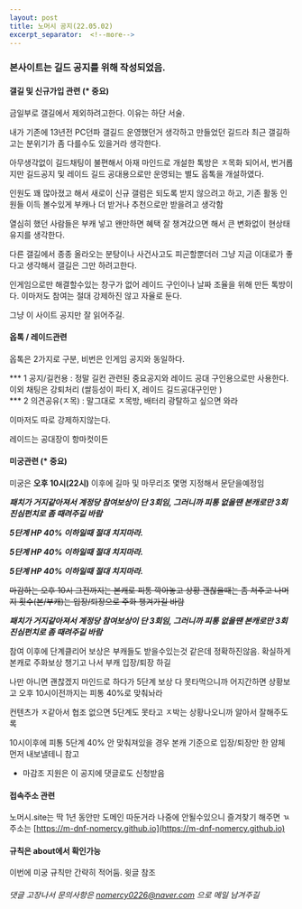 ```yaml
---
layout: post
title: 노머시 공지(22.05.02)
excerpt_separator:  <!--more-->
---
```


### 본사이트는 길드 공지를 위해 작성되었음.


#### 갤길 및 신규가입 관련 (* 중요)

금일부로 갤길에서 제외하려고한다. 이유는 하단 서술. 

내가 기존에 13년전 PC던파 갤길드 운영했던거 생각하고 만들었던 길드라 최근 갤길하고는 분위기가 좀 다를수도 있을거라 생각한다.

아무생각없이 길드채팅이 불편해서 아재 마인드로 개설한 톡방은 ㅈ목화 되어서, 번거롭지만 길드공지 및 레이드 길드 공대용으로만 운영되는 별도 옵톡을 개설하였다. 

인원도 꽤 많아졌고 해서 새로이 신규 갤럼은 되도록 받지 않으려고 하고, 기존 활동 인원들 이득 볼수있게 부캐나 더 받거나 추천으로만 받을려고 생각함

열심히 했던 사람들은 부캐 넣고 왠만하면 혜택 잘 챙겨갔으면 해서 큰 변화없이 현상태 유지를 생각한다. 

다른 갤길에서 종종 올라오는 분탕이나 사건사고도 피곤할뿐더러 그냥 지금 이대로가 좋다고 생각해서 갤길은 그만 하려고한다. 

인게임으로만 해결할수있는 창구가 없어 레이드 구인이나 날짜 조율을 위해 만든 톡방이다. 이마저도 참여는 절대 강제하진 않고 자율로 둔다. 

그냥 이 사이트 공지만 잘 읽어주길. 


#### 옵톡 / 레이드관련 

옵톡은 2가지로 구분, 비번은 인게임 공지와 동일하다. 

*** 1 공지/길컨용     : 정말 길컨 관련된 중요공지와 레이드 공대 구인용으로만 사용한다. 이외 채팅은 강퇴처리 (쌀등성이 파티 X, 레이드 길드공대구인만 )  
*** 2 의견공유(ㅈ목)  : 말그대로 ㅈ목방, 배터리 광탈하고 싶으면 와라  

이마저도 따로 강제하지않는다. 

레이드는 공대장이 항마컷이든 


#### 미궁관련  (* 중요)
미궁은 **오후 10시(22시)** 이후에 길마 및 마무리조 몇명 지정해서 문닫을예정임

***패치가 거지같아져서 계정당 참여보상이 단 3회임, 그러니까 피통 없을땐 본캐로만 3회 진심펀치로 좀 때려주길 바람***

*****5단계 HP 40% 이하일때 절대 치지마라.*****   

*****5단계 HP 40% 이하일때 절대 치지마라.*****   

*****5단계 HP 40% 이하일때 절대 치지마라.*****   


~~마감하는 오후 10시 그전까지는 본캐로 피통 깍아놓고 상황 괜찮을때는 좀 쳐주고 나머지 횟수(본/부캐)는 입장/퇴장으로 주화 챙겨가길 바람~~

***패치가 거지같아져서 계정당 참여보상이 단 3회임, 그러니까 피통 없을땐 본캐로만 3회 진심펀치로 좀 때려주길 바람***

참여 이후에 단계클리어 보상은 부캐들도 받을수있는것 같은데 정확하진않음. 확실하게 본캐로 주화보상 챙기고 나서 부캐 입장/퇴장 하길

나만 아니면 괜찮겠지 마인드로 하다가 5단계 보상 다 못타먹으니까 어지간하면 상황보고 오후 10시이전까지는 피통 40%로 맞춰놔라 

컨텐츠가 ㅈ같아서 협조 없으면 5단계도 못타고 ㅈ박는 상황나오니까 알아서 잘해주도록 

10시이후에 피통 5단계 40% 안 맞춰져있을 경우 본캐 기준으로 입장/퇴장만 한 얌체 먼저 내보낼테니 참고 


- 마감조 지원은 이 공지에 댓글로도 신청받음 


#### 접속주소 관련 
노머시.site는 딱 1년 동안만 도메인 따둔거라 나중에 안될수있으니 즐겨찾기 해주면 ㄳ
주소는 [https://m-dnf-nomercy.github.io](https://m-dnf-nomercy.github.io) 


#### 규칙은 about에서 확인가능 
이번에 미궁 규칙만 간략히 적어둠. 윗글 참조


###### 댓글 고장나서 문의사항은 nomercy0226@naver.com 으로 메일 남겨주길

